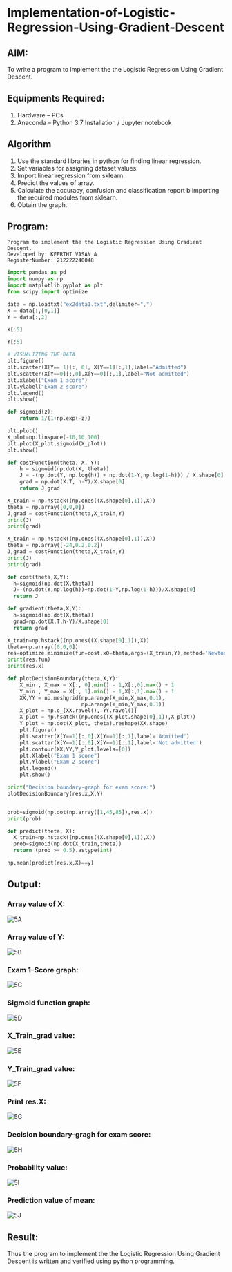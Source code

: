 # Implementation-of-Logistic-Regression-Using-Gradient-Descent

## AIM:

To write a program to implement the the Logistic Regression Using Gradient Descent.

## Equipments Required:

1. Hardware – PCs
2. Anaconda – Python 3.7 Installation / Jupyter notebook

## Algorithm

1. Use the standard libraries in python for finding linear regression.
2. Set variables for assigning dataset values.
3. Import linear regression from sklearn.
4. Predict the values of array.
5. Calculate the accuracy, confusion and classification report b importing the required modules from sklearn.
6. Obtain the graph.

## Program:

```
Program to implement the the Logistic Regression Using Gradient Descent.
Developed by: KEERTHI VASAN A
RegisterNumber: 212222240048
```


```py
import pandas as pd
import numpy as np
import matplotlib.pyplot as plt
from scipy import optimize

data = np.loadtxt("ex2data1.txt",delimiter=",")
X = data[:,[0,1]]
Y = data[:,2]

X[:5]

Y[:5]

# VISUALIZING THE DATA
plt.figure()
plt.scatter(X[Y== 1][:, 0], X[Y==1][:,1],label="Admitted")
plt.scatter(X[Y==0][:,0],X[Y==0][:,1],label="Not admitted")
plt.xlabel("Exam 1 score")
plt.ylabel("Exam 2 score")
plt.legend()
plt.show()

def sigmoid(z):
    return 1/(1+np.exp(-z))

plt.plot()
X_plot=np.linspace(-10,10,100)
plt.plot(X_plot,sigmoid(X_plot))
plt.show()

def costFunction(theta, X, Y):
    h = sigmoid(np.dot(X, theta))
    J = -(np.dot(Y, np.log(h)) + np.dot(1-Y,np.log(1-h))) / X.shape[0]
    grad = np.dot(X.T, h-Y)/X.shape[0]
    return J,grad

X_train = np.hstack((np.ones((X.shape[0],1)),X))
theta = np.array([0,0,0])
J,grad = costFunction(theta,X_train,Y)
print(J)
print(grad)

X_train = np.hstack((np.ones((X.shape[0],1)),X))
theta = np.array([-24,0.2,0.2])
J,grad = costFunction(theta,X_train,Y)
print(J)
print(grad)

def cost(theta,X,Y):
  h=sigmoid(np.dot(X,theta))
  J=-(np.dot(Y,np.log(h))+np.dot(1-Y,np.log(1-h)))/X.shape[0]
  return J

def gradient(theta,X,Y):
  h=sigmoid(np.dot(X,theta))
  grad=np.dot(X.T,h-Y)/X.shape[0]
  return grad

X_train=np.hstack((np.ones((X.shape[0],1)),X))
theta=np.array([0,0,0])
res=optimize.minimize(fun=cost,x0=theta,args=(X_train,Y),method='Newton-CG',jac=gradient)
print(res.fun)
print(res.x)

def plotDecisionBoundary(theta,X,Y):
    X_min , X_max = X[:, 0].min() - 1,X[:,0].max() + 1
    Y_min , Y_max = X[:, 1].min() - 1,X[:,1].max() + 1
    XX,YY = np.meshgrid(np.arange(X_min,X_max,0.1),
                        np.arange(Y_min,Y_max,0.1))
    X_plot = np.c_[XX.ravel(), YY.ravel()]
    X_plot = np.hsatck((np.ones((X_plot.shape[0],1)),X_plot))
    Y_plot = np.dot(X_plot, theta).reshape(XX.shape)
    plt.figure()
    plt.scatter(X[Y==1][:,0],X[Y==1][:,1],label='Admitted')
    plt.scatter(X[Y==1][:,0],X[Y==1][:,1],label='Not admitted')
    plt.contour(XX,YY,Y_plot,levels=[0])
    plt.Xlabel("Exam 1 score")
    plt.Ylabel("Exam 2 score")
    plt.legend()
    plt.show()

print("Decision boundary-graph for exam score:")
plotDecisionBoundary(res.x,X,Y)


prob=sigmoid(np.dot(np.array([1,45,85]),res.x))
print(prob)

def predict(theta, X):
  X_train=np.hstack((np.ones((X.shape[0],1)),X))
  prob=sigmoid(np.dot(X_train,theta))
  return (prob >= 0.5).astype(int)

np.mean(predict(res.x,X)==y)

```

## Output:

### Array value of X:

![5A](https://github.com/Keerthi-Vasan-Adhithan/-Implementation-of-Logistic-Regression-Using-Gradient-Descent/assets/107488929/f576e925-409a-440d-801e-e49eb965a3a6)


### Array value of Y:

![5B](https://github.com/Keerthi-Vasan-Adhithan/-Implementation-of-Logistic-Regression-Using-Gradient-Descent/assets/107488929/694630b3-eaf8-4e5c-a147-2ec0f93d71a4)


### Exam 1-Score graph:

![5C](https://github.com/Keerthi-Vasan-Adhithan/-Implementation-of-Logistic-Regression-Using-Gradient-Descent/assets/107488929/a50d5815-66b2-4dc3-a628-caef7b80f95b)


### Sigmoid function graph:

![5D](https://github.com/Keerthi-Vasan-Adhithan/-Implementation-of-Logistic-Regression-Using-Gradient-Descent/assets/107488929/4b08d969-9d90-49de-ad83-87c14e93b84e)


### X_Train_grad value:

![5E](https://github.com/Keerthi-Vasan-Adhithan/-Implementation-of-Logistic-Regression-Using-Gradient-Descent/assets/107488929/19f599d8-4275-48a1-ad8d-bc937d82846c)


### Y_Train_grad value:

![5F](https://github.com/Keerthi-Vasan-Adhithan/-Implementation-of-Logistic-Regression-Using-Gradient-Descent/assets/107488929/76a35d68-9be9-43a3-9bf8-d5a4dd8e40ad)


### Print res.X:

![5G](https://github.com/Keerthi-Vasan-Adhithan/-Implementation-of-Logistic-Regression-Using-Gradient-Descent/assets/107488929/d1b7969a-0612-4e3f-bdd3-29b0143513d6)


### Decision boundary-gragh for exam score:

![5H](https://github.com/Keerthi-Vasan-Adhithan/-Implementation-of-Logistic-Regression-Using-Gradient-Descent/assets/107488929/a0ca62ac-a0b0-4153-b30e-9d9418879652)


### Probability value:

![5I](https://github.com/Keerthi-Vasan-Adhithan/-Implementation-of-Logistic-Regression-Using-Gradient-Descent/assets/107488929/4e9a65ee-5fc5-4225-b90b-733188e94c5b)


### Prediction value of mean:

![5J](https://github.com/Keerthi-Vasan-Adhithan/-Implementation-of-Logistic-Regression-Using-Gradient-Descent/assets/107488929/05dca3c9-3ed9-4420-a1f0-e3e32dfbfd98)


## Result:

Thus the program to implement the the Logistic Regression Using Gradient Descent is written and verified using python programming.
